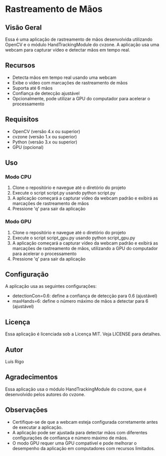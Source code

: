 <!DOCTYPE html>
<html lang="pt-BR">
<head>
    <meta charset="UTF-8">
    <meta name="viewport" content="width=device-width, initial-scale=1.0">
</head>
<body>
    <h1>Rastreamento de Mãos</h1>
    <section>
        <h2>Visão Geral</h2>
        <p>Essa é uma aplicação de rastreamento de mãos desenvolvida utilizando OpenCV e o módulo HandTrackingModule do cvzone. A aplicação usa uma webcam para capturar vídeo e detectar mãos em tempo real.</p>
    </section>
    <section>
        <h2>Recursos</h2>
        <ul>
            <li>Detecta mãos em tempo real usando uma webcam</li>
            <li>Exibe o vídeo com marcações de rastreamento de mãos</li>
            <li>Suporta até 6 mãos</li>
            <li>Confiança de detecção ajustável</li>
            <li>Opcionalmente, pode utilizar a GPU do computador para acelerar o processamento</li>
        </ul>
    </section>
    <section>
        <h2>Requisitos</h2>
        <ul>
            <li>OpenCV (versão 4.x ou superior)</li>
            <li>cvzone (versão 1.x ou superior)</li>
            <li>Python (versão 3.x ou superior)</li>
            <li>GPU (opcional)</li>
        </ul>
    </section>
    <section>
        <h2>Uso</h2>
        <h3>Modo CPU</h3>
        <ol>
            <li>Clone o repositório e navegue até o diretório do projeto</li>
            <li>Execute o script script.py usando python script.py</li>
            <li>A aplicação começará a capturar vídeo da webcam padrão e exibirá as marcações de rastreamento de mãos</li>
            <li>Pressione 'q' para sair da aplicação</li>
        </ol>
        <h3>Modo GPU</h3>
        <ol>
            <li>Clone o repositório e navegue até o diretório do projeto</li>
            <li>Execute o script script_gpu.py usando python script_gpu.py</li>
            <li>A aplicação começará a capturar vídeo da webcam padrão e exibirá as marcações de rastreamento de mãos, utilizando a GPU do computador para acelerar o processamento</li>
            <li>Pressione 'q' para sair da aplicação</li>
        </ol>
    </section>
    <section>
        <h2>Configuração</h2>
        <p>A aplicação usa as seguintes configurações:</p>
        <ul>
            <li>detectionCon=0.6: define a confiança de detecção para 0.6 (ajustável)</li>
            <li>maxHands=6: define o número máximo de mãos a detectar para 6 (ajustável)</li>
        </ul>
    </section>
    <section>
        <h2>Licença</h2>
        <p>Essa aplicação é licenciada sob a Licença MIT. Veja LICENSE para detalhes.</p>
    </section>
    <section>
        <h2>Autor</h2>
        <p>Luís Rigo</p>
    </section>
    <section>
        <h2>Agradecimentos</h2>
        <p>Essa aplicação usa o módulo HandTrackingModule do cvzone, que é desenvolvido pelos autores do cvzone.</p>
    </section>
    <section>
        <h2>Observações</h2>
        <ul>
            <li>Certifique-se de que a webcam esteja configurada corretamente antes de executar a aplicação.</li>
            <li>A aplicação pode ser ajustada para detectar mãos com diferentes configurações de confiança e número máximo de mãos.</li>
            <li>O modo GPU requer uma GPU compatível e pode melhorar o desempenho da aplicação em computadores com recursos limitados.</li>
       